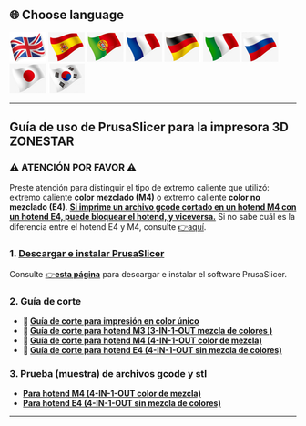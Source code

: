 
## <a id="choose-language">:globe_with_meridians: Choose language </a>
[![](../lanpic/EN.png)](https://github.com/ZONESTAR3D/Slicing-Guide/tree/master/PrusaSlicer/readme.md)
[![](../lanpic/ES.png)](https://github.com/ZONESTAR3D/Slicing-Guide/tree/master/PrusaSlicer/readme-es.md)
[![](../lanpic/PT.png)](https://github.com/ZONESTAR3D/Slicing-Guide/tree/master/PrusaSlicer/readme-pt.md)
[![](../lanpic/FR.png)](https://github.com/ZONESTAR3D/Slicing-Guide/tree/master/PrusaSlicer/readme-fr.md)
[![](../lanpic/DE.png)](https://github.com/ZONESTAR3D/Slicing-Guide/tree/master/PrusaSlicer/readme-de.md)
[![](../lanpic/IT.png)](https://github.com/ZONESTAR3D/Slicing-Guide/tree/master/PrusaSlicer/readme-it.md)
[![](../lanpic/RU.png)](https://github.com/ZONESTAR3D/Slicing-Guide/tree/master/PrusaSlicer/readme-ru.md)
[![](../lanpic/JP.png)](https://github.com/ZONESTAR3D/Slicing-Guide/tree/master/PrusaSlicer/readme-jp.md)
[![](../lanpic/KR.png)](https://github.com/ZONESTAR3D/Slicing-Guide/tree/master/PrusaSlicer/readme-kr.md)
<!-- [![](./lanpic/SA.png)](https://github.com/ZONESTAR3D/Slicing-Guide/tree/master/PrusaSlicer/readme-ar.md) -->

----
## Guía de uso de PrusaSlicer para la impresora 3D ZONESTAR
### :warning: ATENCIÓN POR FAVOR :warning:
Preste atención para distinguir el tipo de extremo caliente que utilizó: extremo caliente **color mezclado (M4)** o extremo caliente **color no mezclado (E4)**.
<u>**Si imprime un archivo gcode cortado en un hotend M4 con un hotend E4, puede bloquear el hotend, y viceversa.**</u>
Si no sabe cuál es la diferencia entre el hotend E4 y M4, consulte [:point_right:aquí][FAQ_M4E4].

### 1. [Descargar e instalar PrusaSlicer][INSTALL]
Consulte [:point_right:**esta página**][INSTALL] para descargar e instalar el software PrusaSlicer.
### 2. Guía de corte
- **:book: [Guía de corte para impresión en color único][SLICING_1C]**
- **:book: [Guía de corte para hotend M3 (3-IN-1-OUT mezcla de colores )][SLICING_M3]**
- **:book: [Guía de corte para hotend M4 (4-IN-1-OUT color de mezcla)][SLICING_M4]**
- **:book: [Guía de corte para hotend E4 (4-IN-1-OUT sin mezcla de colores)][SLICING_E4]**
### 3. Prueba (muestra) de archivos gcode y stl
<!-- - **[Para hotend M3 (mezcla de colores 3 EN 1 SALIDA)](./test_gcode/M3/readme.md)** -->
- **[Para hotend M4 (4-IN-1-OUT color de mezcla)](./test_gcode/M4/readme.md)**
- **[Para hotend E4 (4-IN-1-OUT sin mezcla de colores)](./test_gcode/E4/readme.md)**

----
[FAQ_M4E4]: https://github.com/ZONESTAR3D/Upgrade-kit-guide/tree/main/HOTEND/FAQ_M4E4.md
[INSTALL]: https://github.com/ZONESTAR3D/Slicing-Guide/tree/master/PrusaSlicer/Install.md
[SLICING_1C]: https://github.com/ZONESTAR3D/Slicing-Guide/tree/master/PrusaSlicer/slicing_1c.md
[SLICING_M3]: https://github.com/ZONESTAR3D/Slicing-Guide/tree/master/PrusaSlicer/PrusaSlicerGuide_M3.md
[SLICING_M4]: https://github.com/ZONESTAR3D/Slicing-Guide/tree/master/PrusaSlicer/PrusaSlicerGuide_M4.md
[SLICING_E4]: https://github.com/ZONESTAR3D/Slicing-Guide/tree/master/PrusaSlicer/PrusaSlicerGuide_E4.md